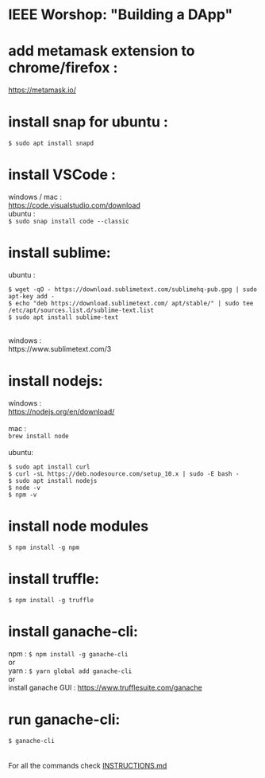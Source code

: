 # IEEE Worshop: "Building a DApp"

# add metamask extension to chrome/firefox :
https://metamask.io/

# install snap for ubuntu :
`$ sudo apt install snapd`

# install VSCode :
windows / mac :<br/>
https://code.visualstudio.com/download<br/>
ubuntu :<br/>
`$ sudo snap install code --classic`

# install sublime:
ubuntu :
```
$ wget -qO - https://download.sublimetext.com/sublimehq-pub.gpg | sudo apt-key add -
$ echo "deb https://download.sublimetext.com/ apt/stable/" | sudo tee /etc/apt/sources.list.d/sublime-text.list
$ sudo apt install sublime-text
```
<br/>
windows :<br/>
https://www.sublimetext.com/3 <br/>

# install nodejs:
windows :<br/>
https://nodejs.org/en/download/ <br/><br/>
mac :<br/>
`brew install node` <br/><br/>
ubuntu:
```
$ sudo apt install curl
$ curl -sL https://deb.nodesource.com/setup_10.x | sudo -E bash -
$ sudo apt install nodejs
$ node -v
$ npm -v
```

# install node modules
`$ npm install -g npm`

# install truffle:
`$ npm install -g truffle`

# install ganache-cli:
npm : `$ npm install -g ganache-cli`<br/>or<br/>
yarn : `$ yarn global add ganache-cli`<br/>or</br>
install ganache GUI : https://www.trufflesuite.com/ganache<br/>

# run ganache-cli:
`$ ganache-cli`<br/>
<br/> <br/>
For all the commands check [INSTRUCTIONS.md](INSTRUCTIONS.md)
